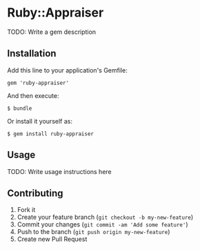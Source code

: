 # Ruby::Appraiser

TODO: Write a gem description

## Installation

Add this line to your application's Gemfile:

    gem 'ruby-appraiser'

And then execute:

    $ bundle

Or install it yourself as:

    $ gem install ruby-appraiser

## Usage

TODO: Write usage instructions here

## Contributing

1. Fork it
2. Create your feature branch (`git checkout -b my-new-feature`)
3. Commit your changes (`git commit -am 'Add some feature'`)
4. Push to the branch (`git push origin my-new-feature`)
5. Create new Pull Request
